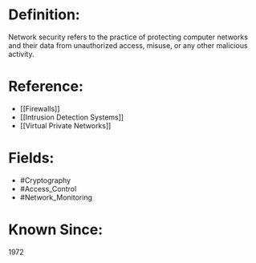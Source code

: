 

# Definition:
Network security refers to the practice of protecting computer networks and their data from unauthorized access, misuse, or any other malicious activity.

# Reference:
- [[Firewalls]]
- [[Intrusion Detection Systems]]
- [[Virtual Private Networks]]

# Fields: 
- #Cryptography
- #Access_Control
- #Network_Monitoring

# Known Since:
1972

